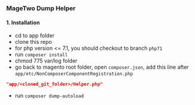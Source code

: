 ### MageTwo Dump Helper
#### 1. Installation
* cd to app folder
* clone this repo
* for php version <= 7.1, you should checkout to branch `php71`
* run `composer install`
* chmod 775 var/log folder
* go back to magento root folder, open `composer.json`, add this line after `app/etc/NonComposerComponentRegistration.php`
```json
"app/<cloned_git_folder>/Helper.php"
```
* run `composer dump-autoload`